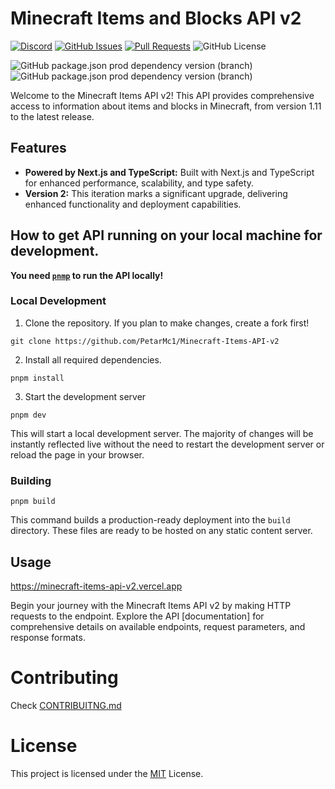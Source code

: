 # Minecraft Items and Blocks API v2
[![Discord](https://img.shields.io/discord/1217057211575042058?logo=Discord&label=Discord&color=blue)](https://discord.gg/8Ab2uuqSYE)
[![GitHub Issues ](https://img.shields.io/github/issues/PetarMc1/Minecraft-Items-API-v2)](https://github.com/PetarMc1/Minecraft-Items-API-v2/issues) 
[![Pull Requests](https://img.shields.io/github/issues-pr/PetarMc1/Minecraft-Items-API-v2?logo=github)](https://github.com/PetarMc1/Minecraft-Items-API-v2/pulls)
![GitHub License](https://img.shields.io/github/license/PetarMc1/Minecraft-Items-API-v2%20?color=blue)


![GitHub package.json prod dependency version (branch)](https://img.shields.io/github/package-json/dependency-version/PetarMc1/Minecraft-Items-API-v2/next/master?label=Next%20JS%20Version)
![GitHub package.json prod dependency version (branch)](https://img.shields.io/github/package-json/dependency-version/PetarMc1/Minecraft-Items-API-v2/react/master?label=React%20Version&color=yellow)




Welcome to the Minecraft Items API v2! This API provides comprehensive access to information about items and blocks in Minecraft, from version 1.11 to the latest release.

## Features
- **Powered by Next.js and TypeScript:** Built with Next.js and TypeScript for enhanced performance, scalability, and type safety.
- **Version 2:** This iteration marks a significant upgrade, delivering enhanced functionality and deployment capabilities.

## How to get API running on your local machine for development.

**You need [`pnmp`](https://pnpm.io) to run the API locally!**

### Local Development

1. Clone the repository. If you plan to make changes, create a fork first!

```
git clone https://github.com/PetarMc1/Minecraft-Items-API-v2
```

2. Install all required dependencies.

```
pnpm install
```

3. Start the development server

```
pnpm dev
```

This will start a local development server. The majority of changes will
be instantly reflected live without the need to restart the development server or reload the page in
your browser.

### Building

```
pnpm build
```

This command builds a production-ready deployment into the `build` directory. These files are ready
to be hosted on any static content server.


## Usage
https://minecraft-items-api-v2.vercel.app

Begin your journey with the Minecraft Items API v2 by making HTTP requests to the endpoint. Explore the API [documentation] for comprehensive details on available endpoints, request parameters, and response formats.

# Contributing
Check [CONTRIBUITNG.md](/CONTRIBUTING.md)

# License
This project is licensed under the [MIT](/LICENCE) License.
